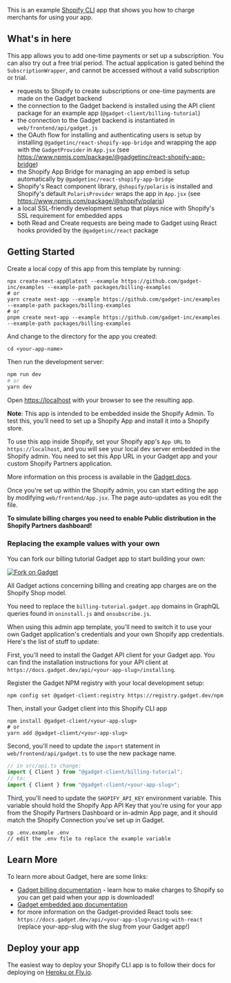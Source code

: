 This is an example [Shopify CLI](https://shopify.dev/apps/tools/cli) app that shows you how to charge merchants for using your app.

## What's in here

This app allows you to add one-time payments or set up a subscription. You can also try out a free trial period.
The actual application is gated behind the `SubscriptionWrapper`, and cannot be accessed without a valid subscription or trial.

- requests to Shopify to create subscriptions or one-time payments are made on the Gadget backend
- the connection to the Gadget backend is installed using the API client package for an example app (`@gadget-client/billing-tutorial`)
- the connection to the Gadget backend is instantiated in `web/frontend/api/gadget.js`
- the OAuth flow for installing and authenticating users is setup by installing `@gadgetinc/react-shopify-app-bridge` and wrapping the app with the `GadgetProvider` in `App.jsx` (see https://www.npmjs.com/package/@gadgetinc/react-shopify-app-bridge)
- the Shopify App Bridge for managing an app embed is setup automatically by `@gadgetinc/react-shopify-app-bridge`
- Shopify's React component library, `@shopify/polaris` is installed and Shopify's default `PolarisProvider` wraps the app in `App.jsx` (see https://www.npmjs.com/package/@shopify/polaris)
- a local SSL-friendly development setup that plays nice with Shopify's SSL requirement for embedded apps
- both Read and Create requests are being made to Gadget using React hooks provided by the `@gadgetinc/react` package

## Getting Started

Create a local copy of this app from this template by running:

```shell
npx create-next-app@latest --example https://github.com/gadget-inc/examples --example-path packages/billing-examples
# or
yarn create next-app --example https://github.com/gadget-inc/examples --example-path packages/billing-examples
# or
pnpm create next-app --example https://github.com/gadget-inc/examples --example-path packages/billing-examples
```

And change to the directory for the app you created:

```shell
cd <your-app-name>
```

Then run the development server:

```bash
npm run dev
# or
yarn dev
```

Open [https://localhost](https://localhost) with your browser to see the resulting app.

**Note**: This app is intended to be embedded inside the Shopify Admin. To test this, you'll need to set up a Shopify App and install it into a Shopify store.

To use this app inside Shopify, set your Shopify app's `App URL` to `https://localhost`, and you will see your local dev server embedded in the Shopify admin. You need to set this App URL in your Gadget app and your custom Shopify Partners application.

More information on this process is available in the [Gadget docs](https://docs.gadget.dev/guides/connections/shopify).

Once you're set up within the Shopify admin, you can start editing the app by modifying `web/frontend/App.jsx`. The page auto-updates as you edit the file.

**To simulate billing charges you need to enable Public distribution in the Shopify Partners dashboard!**

### Replacing the example values with your own

You can fork our billing tutorial Gadget app to start building your own:

[![Fork on Gadget](https://assets.gadget.dev/assets/fork-button.svg)](https://app.gadget.dev/auth/fork?domain=billing-tutorial.gadget.app)

All Gadget actions concerning billing and creating app charges are on the Shopify Shop model.

You need to replace the `billing-tutorial.gadget.app` domains in GraphQL queries found in `oninstall.js` and `onsubscribe.js`.

When using this admin app template, you'll need to switch it to use your own Gadget application's credentials and your own Shopify app credentials. Here's the list of stuff to update:

First, you'll need to install the Gadget API client for your Gadget app. You can find the installation instructions for your API client at `https://docs.gadget.dev/api/<your-app-slug>/installing`.

Register the Gadget NPM registry with your local development setup:

```shell
npm config set @gadget-client:registry https://registry.gadget.dev/npm
```

Then, install your Gadget client into this Shopify CLI app

```shell
npm install @gadget-client/<your-app-slug>
# or
yarn add @gadget-client/<your-app-slug>
```

Second, you'll need to update the `import` statement in `web/frontend/api/gadget.ts` to use the new package name.

```typescript
// in src/api.ts change:
import { Client } from "@gadget-client/billing-tutorial";
// to:
import { Client } from "@gadget-client/<your-app-slug>";
```

Third, you'll need to update the `SHOPIFY_API_KEY` environment variable. This variable should hold the Shopify App API Key that you're using for your app from the Shopify Partners Dashboard or in-admin App page, and it should match the Shopify Connection you've set up in Gadget.

```shell
cp .env.example .env
// edit the .env file to replace the example variable
```

## Learn More

To learn more about Gadget, here are some links:

- [Gadget billing documentation](https://docs.gadget.dev/guides/connections/shopify-app-billing) - learn how to make charges to Shopify so you can get paid when your app is downloaded!
- [Gadget embedded app documentation](https://docs.gadget.dev/guides/connections/shopify-app-frontends)
- for more information on the Gadget-provided React tools see: `https://docs.gadget.dev/api/<your-app-slug>/using-with-react` (replace your-app-slug with the slug from your Gadget app!)

## Deploy your app

The easiest way to deploy your Shopify CLI app is to follow their docs for deploying on [Heroku or Fly.io](https://shopify.dev/apps/deployment/web).
